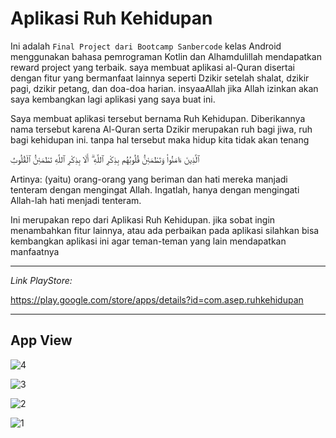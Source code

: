# Aplikasi Ruh Kehidupan

Ini adalah `Final Project dari Bootcamp Sanbercode` kelas Android menggunakan bahasa pemrograman Kotlin dan Alhamdulillah mendapatkan reward project yang terbaik. saya membuat aplikasi al-Quran disertai dengan fitur yang bermanfaat lainnya seperti Dzikir setelah shalat, dzikir pagi, dzikir petang, dan doa-doa harian. insyaaAllah jika Allah izinkan akan saya kembangkan lagi aplikasi yang saya buat ini. 

Saya membuat aplikasi tersebut bernama Ruh Kehidupan. Diberikannya nama tersebut karena Al-Quran serta Dzikir merupakan ruh bagi jiwa, ruh bagi kehidupan ini. tanpa hal tersebut maka hidup kita tidak akan tenang

ٱلَّذِينَ ءَامَنُوا۟ وَتَطْمَئِنُّ قُلُوبُهُم بِذِكْرِ ٱللَّهِ ۗ أَلَا بِذِكْرِ ٱللَّهِ تَطْمَئِنُّ ٱلْقُلُوبُ

Artinya: (yaitu) orang-orang yang beriman dan hati mereka manjadi tenteram dengan mengingat Allah. Ingatlah, hanya dengan mengingati Allah-lah hati menjadi tenteram.

Ini merupakan repo dari Aplikasi Ruh Kehidupan. jika sobat ingin menambahkan fitur lainnya, atau ada perbaikan pada aplikasi silahkan bisa kembangkan aplikasi ini agar teman-teman yang lain mendapatkan manfaatnya

---
*Link PlayStore:*

https://play.google.com/store/apps/details?id=com.asep.ruhkehidupan

---
## App View

![4](https://user-images.githubusercontent.com/74584552/235396099-598db313-0b31-49a8-a4f5-bbe1a7795a0d.png)


![3](https://user-images.githubusercontent.com/74584552/235396138-d05134e2-6434-44b9-aba7-66433eba00a0.png)


![2](https://user-images.githubusercontent.com/74584552/235396149-ca5273bb-322e-4e42-96d3-33a4612b84da.png)


![1](https://user-images.githubusercontent.com/74584552/235396158-da45c1f0-d3c9-48a6-8b4a-8aad50a673c5.png)

